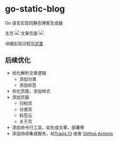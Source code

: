 # go-static-blog
Go 语言实现的静态博客生成器



主页
![](http://ghost.andyhui.top/主页.png)
文章页面
![](http://ghost.andyhui.top/文章页面.png)



详细实现过程见[这里](http://andyhui.top/go-static-blog/)

## 后续优化

- 优化解析文章逻辑
  - 添加分类
  - 添加标签
- 优化页面，添加样式
- 添加页面
  - 归档页
  - 分类页
  - 标签云
  - 关于页
- 添加命令行工具，如生成文章，部署等
- 添加持续集成服务，如[Travis CI](http://andyhui.top/go-static-blog/[https://travis-ci.org](https://travis-ci.org/)) 或者 [GitHub Actions](https://github.com/features/actions)